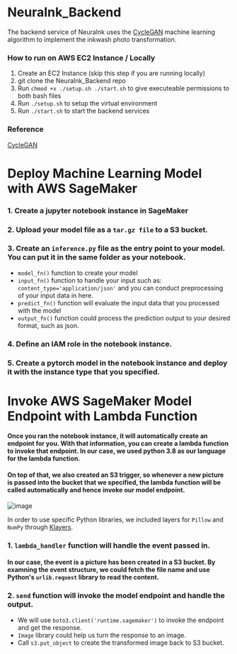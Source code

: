 # NeuraInk_Backend

The backend service of NeuraInk uses the [CycleGAN](https://junyanz.github.io/CycleGAN/) machine learning algorithm to implement the inkwash photo transformation.
 
### How to run on AWS EC2 Instance / Locally
1. Create an EC2 Instance (skip this step if you are running locally)
2. git clone the NeuraInk_Backend repo
3. Run `chmod +x ./setup.sh ./start.sh` to give executeable permissions to both bash files
4. Run `./setup.sh` to setup the virtual environment
5. Run `./start.sh` to start the backend services

### Reference
[CycleGAN](https://junyanz.github.io/CycleGAN/)


# Deploy Machine Learning Model with AWS SageMaker
### 1. Create a jupyter notebook instance in SageMaker
### 2. Upload your model file as a ```tar.gz file``` to a S3 bucket.
### 3. Create an ```inference.py``` file as the entry point to your model. You can put it in the same folder as your notebook.
- ```model_fn()``` function to create your model
- ```input_fn()``` function to handle your input such as: ``` content_type='application/json' ``` and you can conduct preprocessing of your input data in here.
- ```predict_fn()``` function will evaluate the input data that you processed with the model
- ```output_fn()``` function could process the prediction output to your desired format, such as json.

### 4. Define an IAM role in the notebook instance.
### 5. Create a pytorch model in the notebook instance and deploy it with the instance type that you specified.

# Invoke AWS SageMaker Model Endpoint with Lambda Function
#### Once you ran the notebook instance, it will automatically create an endpoint for you. With that information, you can create a lambda function to invoke that endpoint. In our case, we used python 3.8 as our language for the lambda function.
#### On top of that, we also created an S3 trigger, so whenever a new picture is passed into the bucket that we specified, the lambda function will be called automatically and hence invoke our model endpoint.
![image](https://user-images.githubusercontent.com/38733111/127421153-3cb711e9-2860-43aa-81b8-bf2266cd438a.png)

In order to use specific Python libraries, we included layers for ```Pillow``` and ```NumPy``` through [Klayers](https://github.com/keithrozario/Klayers).

### 1. ```lambda_handler``` function will handle the event passed in. 
#### In our case, the event is a picture has been created in a S3 bucket. By examning the event structure, we could fetch the file name and use Python's ```urlib.request``` library to read the content.

### 2. ```send``` function will invoke the model endpoint and handle the output.
- We will use ```boto3.client('runtime.sagemaker')``` to invoke the endpoint and get the response.
- ```Image``` library could help us turn the response to an image.
- Call ```s3.put_object``` to create the transformed image back to S3 bucket.

